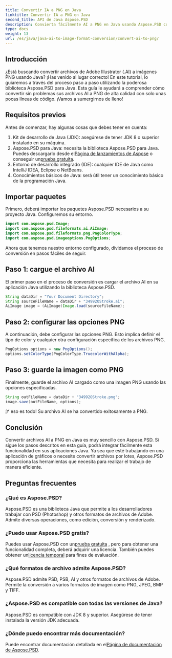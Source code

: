 ```yaml
---
title: Convertir IA a PNG en Java
linktitle: Convertir IA a PNG en Java
second_title: API de Java Aspose.PSD
description: Convierta fácilmente AI a PNG en Java usando Aspose.PSD con esta guía. Aprenda a cargar, configurar opciones y guardar sus archivos AI como imágenes PNG sin esfuerzo.
type: docs
weight: 13
url: /es/java/java-ai-to-image-format-conversion/convert-ai-to-png/
---
```

## Introducción
¿Está buscando convertir archivos de Adobe Illustrator (.AI) a imágenes PNG usando Java? ¡Has venido al lugar correcto! En este tutorial, lo guiaremos a través del proceso paso a paso utilizando la poderosa biblioteca Aspose.PSD para Java. Esta guía le ayudará a comprender cómo convertir sin problemas sus archivos AI a PNG de alta calidad con solo unas pocas líneas de código. ¡Vamos a sumergirnos de lleno!
## Requisitos previos
Antes de comenzar, hay algunas cosas que debes tener en cuenta:
1. Kit de desarrollo de Java (JDK): asegúrese de tener JDK 8 o superior instalado en su máquina.
2.  Aspose.PSD para Java: necesita la biblioteca Aspose.PSD para Java. Puedes descargarlo desde el[Página de lanzamientos de Aspose](https://releases.aspose.com/psd/java/) o conseguir un[prueba gratuita](https://releases.aspose.com/).
3. Entorno de desarrollo integrado (IDE): cualquier IDE de Java como IntelliJ IDEA, Eclipse o NetBeans.
4. Conocimientos básicos de Java: será útil tener un conocimiento básico de la programación Java.
## Importar paquetes
Primero, deberá importar los paquetes Aspose.PSD necesarios a su proyecto Java. Configuremos su entorno.
```java
import com.aspose.psd.Image;
import com.aspose.psd.fileformats.ai.AiImage;
import com.aspose.psd.fileformats.png.PngColorType;
import com.aspose.psd.imageoptions.PngOptions;
```
Ahora que tenemos nuestro entorno configurado, dividamos el proceso de conversión en pasos fáciles de seguir.
## Paso 1: cargue el archivo AI
El primer paso en el proceso de conversión es cargar el archivo AI en su aplicación Java utilizando la biblioteca Aspose.PSD.
```java
String dataDir = "Your Document Directory"; 
String sourceFileName = dataDir + "34992OStroke.ai";       
AiImage image = (AiImage)Image.load(sourceFileName);
```
## Paso 2: configurar las opciones PNG
A continuación, debe configurar las opciones PNG. Esto implica definir el tipo de color y cualquier otra configuración específica de los archivos PNG.
```java
PngOptions options = new PngOptions();
options.setColorType(PngColorType.TruecolorWithAlpha);
```
## Paso 3: guarde la imagen como PNG
Finalmente, guarde el archivo AI cargado como una imagen PNG usando las opciones especificadas.
```java
String outFileName = dataDir + "34992OStroke.png";
image.save(outFileName, options);
```
¡Y eso es todo! Su archivo AI se ha convertido exitosamente a PNG.
## Conclusión
Convertir archivos AI a PNG en Java es muy sencillo con Aspose.PSD. Si sigue los pasos descritos en esta guía, podrá integrar fácilmente esta funcionalidad en sus aplicaciones Java. Ya sea que esté trabajando en una aplicación de gráficos o necesite convertir archivos por lotes, Aspose.PSD proporciona las herramientas que necesita para realizar el trabajo de manera eficiente.
## Preguntas frecuentes
### ¿Qué es Aspose.PSD?
Aspose.PSD es una biblioteca Java que permite a los desarrolladores trabajar con PSD (Photoshop) y otros formatos de archivos de Adobe. Admite diversas operaciones, como edición, conversión y renderizado.
### ¿Puedo usar Aspose.PSD gratis?
 Puedes usar Aspose.PSD con un[prueba gratuita](https://releases.aspose.com/) , pero para obtener una funcionalidad completa, deberá adquirir una licencia. También puedes obtener un[licencia temporal](https://purchase.aspose.com/temporary-license/) para fines de evaluación.
### ¿Qué formatos de archivo admite Aspose.PSD?
Aspose.PSD admite PSD, PSB, AI y otros formatos de archivos de Adobe. Permite la conversión a varios formatos de imagen como PNG, JPEG, BMP y TIFF.
### ¿Aspose.PSD es compatible con todas las versiones de Java?
Aspose.PSD es compatible con JDK 8 y superior. Asegúrese de tener instalada la versión JDK adecuada.
### ¿Dónde puedo encontrar más documentación?
 Puede encontrar documentación detallada en el[Página de documentación de Aspose.PSD](https://reference.aspose.com/psd/java/).